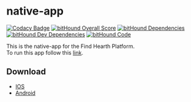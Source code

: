 # native-app

[![Codacy Badge](https://api.codacy.com/project/badge/Grade/24c0667767f64a1c8bbe647346f11742)](https://www.codacy.com/app/FindEarth/native-app?utm_source=github.com&utm_medium=referral&utm_content=FindEarth/native-app&utm_campaign=badger)
[![bitHound Overall Score](https://www.bithound.io/github/FindEarth/native-app/badges/score.svg)](https://www.bithound.io/github/FindEarth/native-app)
[![bitHound Dependencies](https://www.bithound.io/github/FindEarth/native-app/badges/dependencies.svg)](https://www.bithound.io/github/FindEarth/native-app/master/dependencies/npm)
[![bitHound Dev Dependencies](https://www.bithound.io/github/FindEarth/native-app/badges/devDependencies.svg)](https://www.bithound.io/github/FindEarth/native-app/master/dependencies/npm)
[![bitHound Code](https://www.bithound.io/github/FindEarth/native-app/badges/code.svg)](https://www.bithound.io/github/FindEarth/native-app)

This is the native-app for the Find Hearth Platform.<br>
To run this app follow this [link](https://expo.io/@keepers/find-earth-app).

## Download
- [IOS](https://drive.google.com/open?id=0B-_sbUwC1tPWSFQ5V1lWU3BBUHM)
- [Android](https://drive.google.com/open?id=0B-_sbUwC1tPWUXQ2UldQcGJrSGc)
